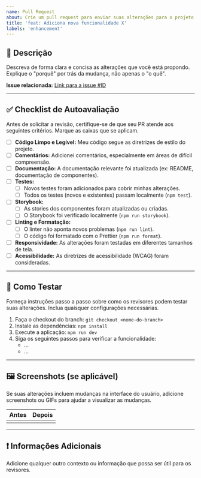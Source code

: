 ```yaml
---
name: Pull Request
about: Crie um pull request para enviar suas alterações para o projeto.
title: 'feat: Adiciona nova funcionalidade X'
labels: 'enhancement'
---
```


## 📝 Descrição

Descreva de forma clara e concisa as alterações que você está propondo. Explique o "porquê" por trás da mudança, não apenas o "o quê".

**Issue relacionada:** [Link para a issue #ID](https://github.com/seu-usuario/seu-repositorio/issues/ID)

---

## ✅ Checklist de Autoavaliação

Antes de solicitar a revisão, certifique-se de que seu PR atende aos seguintes critérios. Marque as caixas que se aplicam.

- [ ] **Código Limpo e Legível:** Meu código segue as diretrizes de estilo do projeto.
- [ ] **Comentários:** Adicionei comentários, especialmente em áreas de difícil compreensão.
- [ ] **Documentação:** A documentação relevante foi atualizada (ex: README, documentação de componentes).
- [ ] **Testes:**
  - [ ] Novos testes foram adicionados para cobrir minhas alterações.
  - [ ] Todos os testes (novos e existentes) passam localmente (`npm test`).
- [ ] **Storybook:**
  - [ ] As stories dos componentes foram atualizadas ou criadas.
  - [ ] O Storybook foi verificado localmente (`npm run storybook`).
- [ ] **Linting e Formatação:**
  - [ ] O linter não aponta novos problemas (`npm run lint`).
  - [ ] O código foi formatado com o Prettier (`npm run format`).
- [ ] **Responsividade:** As alterações foram testadas em diferentes tamanhos de tela.
- [ ] **Acessibilidade:** As diretrizes de acessibilidade (WCAG) foram consideradas.

---

## 🧪 Como Testar

Forneça instruções passo a passo sobre como os revisores podem testar suas alterações. Inclua quaisquer configurações necessárias.

1.  Faça o checkout do branch: `git checkout <nome-do-branch>`
2.  Instale as dependências: `npm install`
3.  Execute a aplicação: `npm run dev`
4.  Siga os seguintes passos para verificar a funcionalidade:
    - ...
    - ...

---

## 🖼️ Screenshots (se aplicável)

Se suas alterações incluem mudanças na interface do usuário, adicione screenshots ou GIFs para ajudar a visualizar as mudanças.

| Antes | Depois |
| :---: | :----: |
|       |        |

---

## ❗️ Informações Adicionais

Adicione qualquer outro contexto ou informação que possa ser útil para os revisores.
